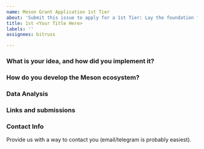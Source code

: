 ```yaml
---
name: Meson Grant Application 1st Tier
about: 'Submit this issue to apply for a 1st Tier: Lay the foundation for the community'
title: 1st <Your Title Here>
labels: ''
assignees: bitruss

---
```


### What is your idea, and how did you implement it?

### How do you develop the Meson ecosystem?

### Data Analysis

### Links and submissions

### Contact Info
Provide us with a way to contact you (email/telegram is probably easiest).
